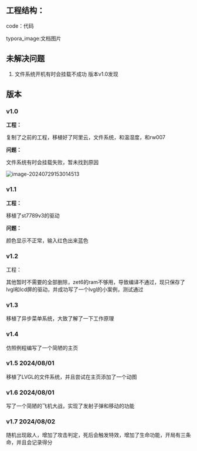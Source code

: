 ## 工程结构：

code：代码

typora_image:文档图片

## 未解决问题

1. 文件系统开机有时会挂载不成功 版本v1.0发现

## 版本

### v1.0

**工程：**

复制了之前的工程，移植好了阿里云，文件系统，和温湿度，和rw007

**问题：**

文件系统有时会挂载失败，暂未找到原因

![image-20240729153014513](C:\Users\murnure\Desktop\last_project\typora_image\image-20240729153014513.png)

### v1.1

**工程：**

移植了st7789v3的驱动

**问题：**

颜色显示不正常，输入红色出来蓝色

### v1.2

工程：

其他暂时不需要的全部删除，zet6的ram不够用，导致编译不通过，现只保存了lvgl和lcd屏的驱动，并成功写了一个lvgl的小案例，测试通过

### v1.3

移植了异步菜单系统，大致了解了一下工作原理

### v1.4

仿照例程编写了一个简陋的主页

### v1.5  2024/08/01

移植了LVGL的文件系统，并且尝试在主页添加了一个动图

### v1.6  2024/08/01

写了一个简陋的飞机大战，实现了发射子弹和移动的功能

### v1.7  2024/08/02

随机出现敌人，增加了攻击判定，死后会触发特效，增加了生命功能，开局有三条命，并且会记录得分
